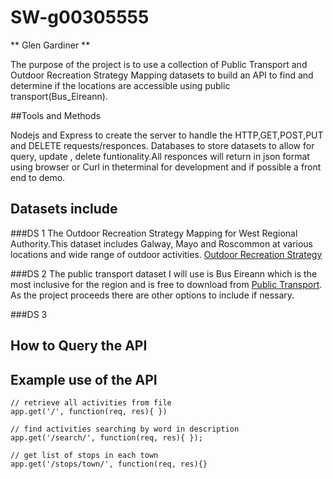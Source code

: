

# SW-g00305555


**  Glen Gardiner **


The purpose of the project is to use a collection of Public Transport and Outdoor Recreation Strategy Mapping  datasets to build an API to find and determine if the locations are accessible using public transport(Bus_Eireann).

##Tools and Methods

Nodejs and Express to create the server to handle the HTTP,GET,POST,PUT and DELETE requests/responces.
Databases to store datasets to allow for query, update , delete funtionality.All responces will return in json format using browser or Curl in theterminal for development and if possible a front end to demo. 


## Datasets include

###DS 1
The Outdoor Recreation Strategy Mapping for West Regional Authority.This dataset includes Galway, Mayo and Roscommon at various locations and wide range of outdoor activities. 
[Outdoor Recreation Strategy](https://data.gov.ie/dataset/outdoor-recreation-strategy)


###DS 2
The public transport dataset I will use is  Bus Eireann which is the most inclusive for the region and  is free to download from [Public Transport](http://www.transportforireland.ie/transitData/PT_Data.html). As the project proceeds there are other options to include if nessary.

###DS 3



## How to Query the API








## Example use of the API

```
// retrieve all activities from file
app.get('/', function(req, res){ })

```


```
// find activities searching by word in description
app.get('/search/', function(req, res){ });

```


```
// get list of stops in each town
app.get('/stops/town/', function(req, res){}
```

